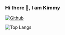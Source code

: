 ### Hi there 👋, I am Kimmy

[![Github](https://img.shields.io/github/followers/kenpusney?label=Follow&style=social)](https://github.com/kenpusney)



![Top Langs](https://github-readme-stats.vercel.app/api/top-langs/?username=kenpusney&hide=html)
<!-- ![Kimmy's github stats](https://github-readme-stats.vercel.app/api?username=kenpusney&show_icons=true&count_private=true&line_height=40) -->
